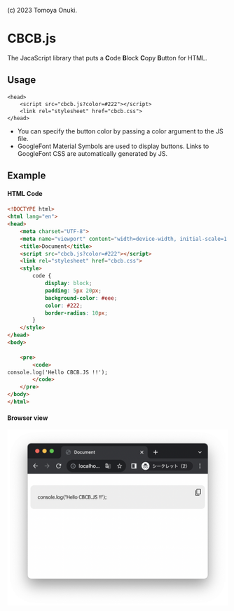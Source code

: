 (c) 2023 Tomoya Onuki.

# CBCB.js
The JacaScript library that puts a **C**ode **B**lock **C**opy **B**utton for HTML.


## Usage
```
<head>
    <script src="cbcb.js?color=#222"></script>
    <link rel="stylesheet" href="cbcb.css">
</head>
```
- You can specify the button color by passing a color argument to the JS file.
- GoogleFont Material Symbols are used to display buttons. Links to GoogleFont CSS are automatically generated by JS.

## Example
#### HTML Code
```html
<!DOCTYPE html>
<html lang="en">
<head>
    <meta charset="UTF-8">
    <meta name="viewport" content="width=device-width, initial-scale=1.0">
    <title>Document</title>
    <script src="cbcb.js?color=#222"></script>
    <link rel="stylesheet" href="cbcb.css">
    <style>
        code {
            display: block;
            padding: 5px 20px;
            background-color: #eee;
            color: #222;
            border-radius: 10px;
        }
    </style>
</head>
<body>
    
    <pre>
        <code>
console.log('Hello CBCB.JS !!');
        </code>
    </pre>
</body>
</html>
```

#### Browser view
![not show img](img/example.png)